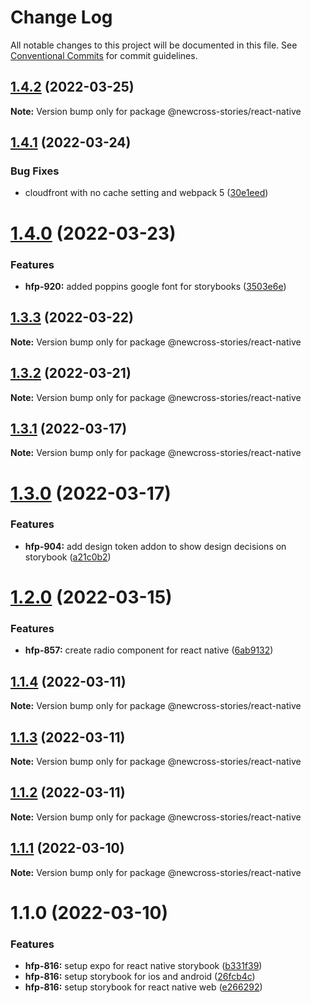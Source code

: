 # Change Log

All notable changes to this project will be documented in this file.
See [Conventional Commits](https://conventionalcommits.org) for commit guidelines.

## [1.4.2](https://bitbucket.org/newcrossdev/newcross-ui/compare/@newcross-stories/react-native@1.4.1...@newcross-stories/react-native@1.4.2) (2022-03-25)

**Note:** Version bump only for package @newcross-stories/react-native





## [1.4.1](https://bitbucket.org/newcrossdev/newcross-ui/compare/@newcross-stories/react-native@1.4.0...@newcross-stories/react-native@1.4.1) (2022-03-24)


### Bug Fixes

* cloudfront with no cache setting and webpack 5 ([30e1eed](https://bitbucket.org/newcrossdev/newcross-ui/commits/30e1eede58434b5caedc12d10ab161d6517d6708))





# [1.4.0](https://bitbucket.org/newcrossdev/newcross-ui/compare/@newcross-stories/react-native@1.3.3...@newcross-stories/react-native@1.4.0) (2022-03-23)


### Features

* **hfp-920:** added poppins google font for storybooks ([3503e6e](https://bitbucket.org/newcrossdev/newcross-ui/commits/3503e6eab2c4d35dc6969eb9b867bc27d0f03f7d))





## [1.3.3](https://bitbucket.org/newcrossdev/newcross-ui/compare/@newcross-stories/react-native@1.3.2...@newcross-stories/react-native@1.3.3) (2022-03-22)

**Note:** Version bump only for package @newcross-stories/react-native





## [1.3.2](https://bitbucket.org/newcrossdev/newcross-ui/compare/@newcross-stories/react-native@1.3.1...@newcross-stories/react-native@1.3.2) (2022-03-21)

**Note:** Version bump only for package @newcross-stories/react-native





## [1.3.1](https://bitbucket.org/newcrossdev/newcross-ui/compare/@newcross-stories/react-native@1.3.0...@newcross-stories/react-native@1.3.1) (2022-03-17)

**Note:** Version bump only for package @newcross-stories/react-native





# [1.3.0](https://bitbucket.org/newcrossdev/newcross-ui/compare/@newcross-stories/react-native@1.2.0...@newcross-stories/react-native@1.3.0) (2022-03-17)


### Features

* **hfp-904:** add design token addon to show design decisions on storybook ([a21c0b2](https://bitbucket.org/newcrossdev/newcross-ui/commits/a21c0b2659f2a5e2df43847b6205c106d433981e))





# [1.2.0](https://bitbucket.org/newcrossdev/newcross-ui/compare/@newcross-stories/react-native@1.1.4...@newcross-stories/react-native@1.2.0) (2022-03-15)


### Features

* **hfp-857:** create radio component for react native ([6ab9132](https://bitbucket.org/newcrossdev/newcross-ui/commits/6ab91322a03b06af18fbb04ea0a84494b3f31aec))





## [1.1.4](https://bitbucket.org/newcrossdev/newcross-ui/compare/@newcross-stories/react-native@1.1.3...@newcross-stories/react-native@1.1.4) (2022-03-11)

**Note:** Version bump only for package @newcross-stories/react-native





## [1.1.3](https://bitbucket.org/newcrossdev/newcross-ui/compare/@newcross-stories/react-native@1.1.2...@newcross-stories/react-native@1.1.3) (2022-03-11)

**Note:** Version bump only for package @newcross-stories/react-native





## [1.1.2](https://bitbucket.org/newcrossdev/newcross-ui/compare/@newcross-stories/react-native@1.1.1...@newcross-stories/react-native@1.1.2) (2022-03-11)

**Note:** Version bump only for package @newcross-stories/react-native





## [1.1.1](https://bitbucket.org/newcrossdev/newcross-ui/compare/@newcross-stories/react-native@1.1.0...@newcross-stories/react-native@1.1.1) (2022-03-10)

**Note:** Version bump only for package @newcross-stories/react-native





# 1.1.0 (2022-03-10)


### Features

* **hfp-816:** setup expo for react native storybook ([b331f39](https://bitbucket.org/newcrossdev/newcross-ui/commits/b331f39bd06739c9b481e102d5ac35f2768aa231))
* **hfp-816:** setup storybook for ios and android ([26fcb4c](https://bitbucket.org/newcrossdev/newcross-ui/commits/26fcb4ccd3954ad38ca645674bb8f3d50bfc650c))
* **hfp-816:** setup storybook for react native web ([e266292](https://bitbucket.org/newcrossdev/newcross-ui/commits/e26629217bd6754658600062e362526168430e60))
